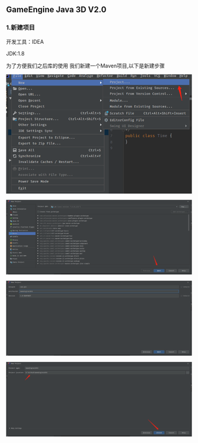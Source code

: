 ## GameEngine Java 3D V2.0

### 1.新建项目 

开发工具：IDEA

JDK:1.8

为了方便我们之后库的使用 我们新建一个Maven项目,以下是新建步骤

![1.1.png](./pic/1.1.png)

![1.2.png](./pic/1.2.png)

![1.3.png](./pic/1.3.png)

![1.4.png](./pic/1.4.png)